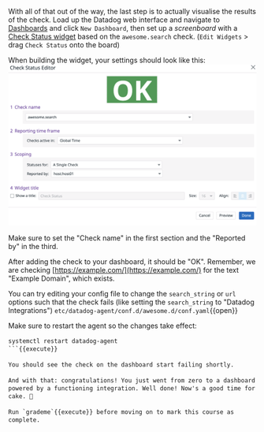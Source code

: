 With all of that out of the way, the last step is to actually visualise the results of the check. Load up the Datadog web interface and navigate to [Dashboards](https://app.datadoghq.com/dashboard/lists#) and click `New Dashboard`, then set up a *screenboard* with a [Check Status widget](https://docs.datadoghq.com/graphing/widgets/check_status/#pagetitle) based on the `awesome.search` check. (`Edit Widgets` > drag `Check Status` onto the board)

When building the widget, your settings should look like this:
    ![check](assets/check.png)

Make sure to set the "Check name" in the first section and the "Reported by" in the third.

After adding the check to your dashboard, it should be "OK". Remember, we are checking [https://example.com/](https://example.com/) for the text "Example Domain", which exists.

You can try editing your config file to change the `search_string` or `url` options such that the check fails (like setting the `search_string` to "Datadog Integrations") `etc/datadog-agent/conf.d/awesome.d/conf.yaml`{{open}}

Make sure to restart the agent so the changes take effect:
```
systemctl restart datadog-agent
```{{execute}}

You should see the check on the dashboard start failing shortly.

And with that: congratulations! You just went from zero to a dashboard powered by a functioning integration. Well done! Now's a good time for cake. 🍰

Run `grademe`{{execute}} before moving on to mark this course as complete.